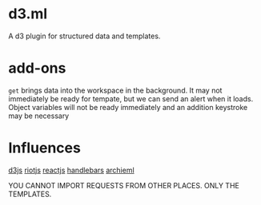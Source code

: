 d3.ml
=====

A d3 plugin for structured data and templates.

add-ons
=======
``get`` brings data into the workspace in the background.
It may not immediately be ready for tempate, but we can send an alert when it loads.
Object variables will not be ready immediately and an addition keystroke may be necessary

Influences
============

[d3js]()
[riotjs]()
[reactjs]()
[handlebars]()
[archieml]()

YOU CANNOT IMPORT REQUESTS FROM OTHER PLACES.  ONLY THE TEMPLATES.